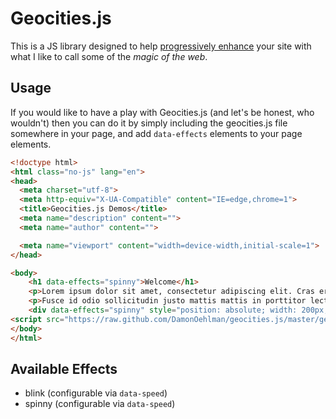 # Geocities.js

This is a JS library designed to help [progressively enhance](http://www.alistapart.com/articles/understandingprogressiveenhancement) your site with what I like to call some of the _magic of the web_.

## Usage

If you would like to have a play with Geocities.js (and let's be honest, who wouldn't) then you can do it by simply including the geocities.js file somewhere in your page, and add `data-effects` elements to your page elements.

```html
<!doctype html>
<html class="no-js" lang="en">
<head>
  <meta charset="utf-8">
  <meta http-equiv="X-UA-Compatible" content="IE=edge,chrome=1">
  <title>Geocities.js Demos</title>
  <meta name="description" content="">
  <meta name="author" content="">

  <meta name="viewport" content="width=device-width,initial-scale=1">
</head>

<body>
	<h1 data-effects="spinny">Welcome</h1>
	<p>Lorem ipsum dolor sit amet, consectetur adipiscing elit. Cras eros libero, egestas elementum lobortis ut, posuere et nisl. Suspendisse hendrerit massa ac massa mollis mollis. Nunc eleifend lacus ut sem porta sed interdum orci condimentum. Nam lacinia tristique nunc ac hendrerit. Vivamus fermentum pharetra neque ut tincidunt. Nullam tempor viverra nisi, ac condimentum orci blandit eu. Integer at elit purus. Donec eu libero vel orci posuere accumsan. Suspendisse odio arcu, vulputate eu sodales ut, pulvinar nec leo.</p>
	<p>Fusce id odio sollicitudin justo mattis mattis in porttitor lectus. Nullam elementum adipiscing tellus, nec dictum leo hendrerit quis. Vivamus dapibus tellus nec lacus porttitor luctus. Ut vitae risus neque. Aenean consectetur cursus metus a sagittis. In hac habitasse platea dictumst. Vivamus dictum ultrices sodales. Donec sed lacus in diam ultricies tempor. Quisque vel nunc metus, at venenatis massa.</p>
	<div data-effects="spinny" style="position: absolute; width: 200px; height: 200px; background: red;"></div>
<script src="https://raw.github.com/DamonOehlman/geocities.js/master/geocities.js"></script>
</body>
</html>
```

## Available Effects

- blink (configurable via `data-speed`)
- spinny (configurable via `data-speed`)

